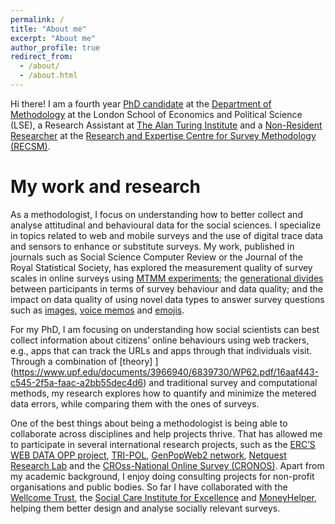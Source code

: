```yaml
---
permalink: /
title: "About me"
excerpt: "About me"
author_profile: true
redirect_from: 
  - /about/
  - /about.html
---
```


Hi there! I am a fourth year [PhD candidate](http://www.lse.ac.uk/Methodology/People/Research-Students/Oriol-Bosh-Jover/Oriol-Bosch-Jover) at the [Department of Methodology](http://www.lse.ac.uk/Methodology) at the London School of Economics and Political Science (LSE), a Research Assistant at [The Alan Turing Institute](https://www.turing.ac.uk/) and a [Non-Resident Researcher](https://www.upf.edu/web/survey/entry/-/-/U91787/adscripcion/oriol-bosch) at the [Research and Expertise Centre for Survey Methodology (RECSM)](https://www.upf.edu/web/survey). 

My work and research
======
As a methodologist, I focus on understanding how to better collect and analyse attitudinal and behavioural data for the social sciences. I specialize in topics related to web and mobile surveys and the use of digital trace data and sensors to enhance or substitute surveys. My work, published in journals such as Social Science Computer Review or the Journal of the Royal Statistical Society, has explored the measurement quality of survey scales in online surveys using [MTMM experiments](https://journals.sagepub.com/doi/abs/10.1177/0894439317750089); the [generational divides]( https://journals.sagepub.com/doi/abs/10.1177/1470785318815567) between participants in terms of survey behaviour and data quality; and the impact on data quality of using novel data types to answer survey questions such as [images](https://rss.onlinelibrary.wiley.com/doi/10.1111/rssa.12856), [voice memos](https://journals.sagepub.com/doi/abs/10.1177/0894439318810715) and [emojis](https://link.springer.com/article/10.1007/s11135-020-00994-8). 

For my PhD, I am focusing on understanding how social scientists can best collect information about citizens’ online behaviours using web trackers, e.g., apps that can track the URLs and apps through that individuals visit. Through a combination of [theory] ](https://www.upf.edu/documents/3966940/6839730/WP62.pdf/16aaf443-c545-2f5a-faac-a2bb55dec4d6) and traditional survey and computational methods, my research explores how to quantify and minimize the metered data errors, while comparing them with the ones of surveys. 

One of the best things about being a methodologist is being able to collaborate across disciplines and help projects thrive. That has allowed me to participate in several international research projects, such as the [ERC’S WEB DATA OPP project](https://cordis.europa.eu/project/id/849165), [TRI-POL](https://www.upf.edu/web/tri-pol), [GenPopWeb2 network](https://www.ncrm.ac.uk/research/genpopweb2/), [Netquest Research Lab](https://www.netquest.com/netquest-research-lab) and the [CROss-National Online Survey (CRONOS)](https://www.europeansocialsurvey.org/methodology/methodological_research/modes_of_data_collection/cronos.html). Apart from my academic background, I enjoy doing consulting projects for non-profit organisations and public bodies. So far I have collaborated with the [Wellcome Trust](https://wellcome.org/), the [
Social Care Institute for Excellence](https://www.scie.org.uk/) and [MoneyHelper](https://www.moneyadviceservice.org.uk/en), helping them better design and analyse socially relevant surveys. 

<meta name="twitter:card" content="summary_large_image">
<meta name="twitter:site" content="@orioljbosch">
<meta name="twitter:title" content="Oriol J. Bosch - PhD candidate at the London School of Economics">
<meta name="twitter:description" content="A survey methodologist in the era of Big Data">
<meta name="twitter:image" content="https://orioljbosch.com/images/Twitter card.png">
